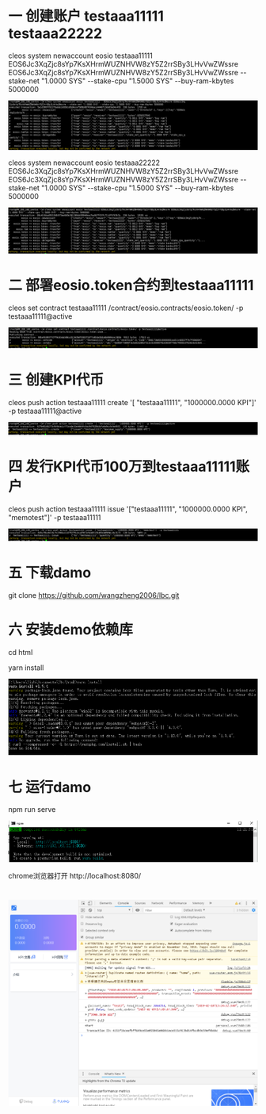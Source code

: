 # 一 创建账户 testaaa11111  testaaa22222

cleos system newaccount eosio testaaa11111   EOS6Jc3XqZjc8sYp7KsXHrmWUZNHVW8zY5Z2rrSBy3LHvVwZWssre EOS6Jc3XqZjc8sYp7KsXHrmWUZNHVW8zY5Z2rrSBy3LHvVwZWssre --stake-net "1.0000 SYS" --stake-cpu "1.5000 SYS" --buy-ram-kbytes 5000000

![1550494306957](assets/1550494306957.png)



cleos system newaccount eosio testaaa22222 EOS6Jc3XqZjc8sYp7KsXHrmWUZNHVW8zY5Z2rrSBy3LHvVwZWssre EOS6Jc3XqZjc8sYp7KsXHrmWUZNHVW8zY5Z2rrSBy3LHvVwZWssre --stake-net "1.0000 SYS" --stake-cpu "1.5000 SYS" --buy-ram-kbytes 5000000

![1550494353588](assets/1550494353588.png)

# 二 部署eosio.token合约到testaaa11111

cleos set contract testaaa11111 /contract/eosio.contracts/eosio.token/ -p testaaa11111@active

![1550494465589](assets/1550494465589.png)

# 三 创建KPI代币

cleos push action testaaa11111 create '[ "testaaa11111", "1000000.0000 KPI"]' -p testaaa11111@active

![1550495970762](assets/1550495970762.png)



# 四 发行KPI代币100万到testaaa11111账户

cleos push action testaaa11111 issue '["testaaa11111", "1000000.0000 KPI", "memotest"]' -p testaaa11111

![1550496001388](assets/1550496001388.png)



# 五 下载damo

git clone https://github.com/wangzheng2006/lbc.git



# 六 安装demo依赖库

cd html

yarn install

![1550460088521](assets/1550460088521.png)



# 七 运行damo

npm run serve

![1550460122267](assets/1550460122267.png)

chrome浏览器打开 http://localhost:8080/

# ![1550496411626](assets/1550496411626.png)

